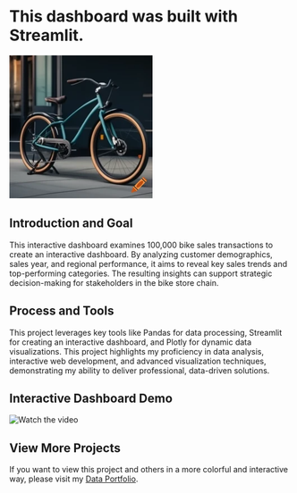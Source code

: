 # This dashboard was built with Streamlit.

![Bike Sales](Bike_Sales.png)

## **Introduction and Goal**

This interactive dashboard examines 100,000 bike sales transactions to create an interactive dashboard. By analyzing customer demographics, sales year, and regional performance, it aims to reveal key sales trends and top-performing categories. The resulting insights can support strategic decision-making for stakeholders in the bike store chain.

## **Process and Tools**

This project leverages key tools like Pandas for data processing, Streamlit for creating an interactive dashboard, and Plotly for dynamic data visualizations. This project highlights my proficiency in data analysis, interactive web development, and advanced visualization techniques, demonstrating my ability to deliver professional, data-driven solutions.

## **Interactive Dashboard Demo**

![Watch the video](demo.gif)

## **View More Projects**

If you want to view this project and others in a more colorful and interactive way, please visit my [Data Portfolio](https://evening-colt-8b1.notion.site/f595dd3847084e6bbee23433c7118572?v=24103cd1dfd04f51951c0602ad5aadd5).
